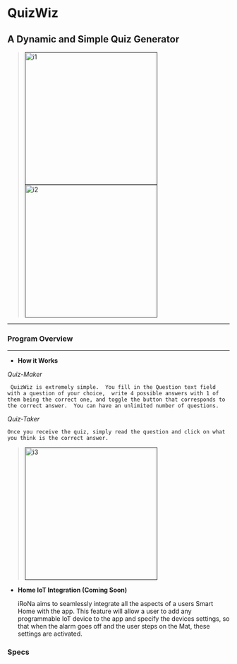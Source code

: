 # QuizWiz

## A Dynamic and Simple Quiz Generator
<!-- > <img src="" alt=""  width="300"/>  > <img src="" alt=""  width="300"/> -->

> <a href=""><img src="" alt="i1" border="0" width="300"></a>
> <a href=""><img src="" alt="i2" border="0" width="300"></a>









----
### Program Overview

----
- **How it Works**

*Quiz-Maker*

     QuizWiz is extremely simple.  You fill in the Question text field with a question of your choice,  write 4 possible answers with 1 of them being the correct one, and toggle the button that corresponds to the correct answer.  You can have an unlimited number of questions. 

*Quiz-Taker*
    
    Once you receive the quiz, simply read the question and click on what you think is the correct answer.

  <!-- > <img src="" alt="" width="300"/> -->
> <a href=""><img src="" alt="i3" border="0" width="300"></a>

  <!-- <img src="" alt=""/>
  width="500" -->

- **Home IoT Integration (Coming Soon)**

  iRoNa aims to seamlessly integrate all the aspects of a users Smart Home with the app.  This feature will allow a user to add any programmable IoT device to the app and specify the devices settings, so that when the alarm goes off and the user steps on the Mat, these settings are activated.




### Specs



